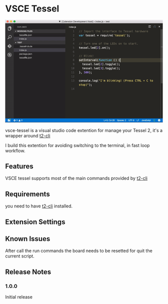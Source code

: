 # VSCE Tessel
![vsce-tessel](./vsce-tessel.gif)

vsce-tessel is a visual studio code extention for manage your Tessel 2, it's a wrapper around [t2-cli](https://github.com/tessel/t2-cli)

I build this extention for avoiding switching to the terminal, in fast loop workflow.

## Features

VSCE tessel supports most of the main commands provided by [t2-cli](https://github.com/tessel/t2-cli)

## Requirements

you need to have [t2-cli](https://github.com/tessel/t2-cli) installed.

## Extension Settings



## Known Issues

After call the run commands the board needs to be resetted for quit the current script.

## Release Notes

### 1.0.0

Initial release